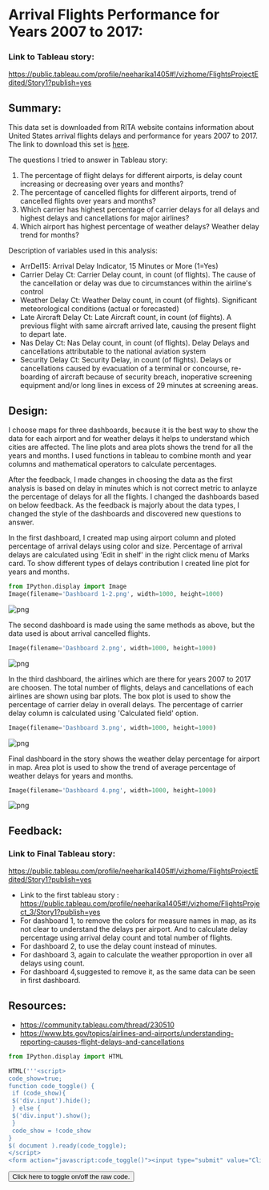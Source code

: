 
# Arrival Flights Performance for Years 2007 to 2017:

### Link to Tableau story:

https://public.tableau.com/profile/neeharika1405#!/vizhome/FlightsProjectEdited/Story1?publish=yes

## Summary:

This data set is downloaded from RITA website contains information about United States arrival flights delays and performance for years 2007 to 2017. The link to download this set is [here](https://www.transtats.bts.gov/OT_Delay/OT_DelayCause1.asp). 

The questions I tried to answer in Tableau story:

1. The percentage of flight delays for different airports, is delay count increasing or decreasing over years and months?
2. The percentage of cancelled flights for different airports, trend of cancelled flights over years and months?
3. Which carrier has highest percentage of carrier delays for all delays and highest delays and cancellations for major airlines?
4. Which airport has highest percentage of weather delays? Weather delay trend for months?

Description of variables used in this analysis:

* ArrDel15: Arrival Delay Indicator, 15 Minutes or More (1=Yes)
* Carrier Delay Ct: Carrier Delay count, in count (of flights). The cause of the cancellation or delay was due to circumstances within the airline's control
* Weather Delay Ct: Weather Delay count, in count (of flights). Significant meteorological conditions (actual or forecasted)
* Late Aircraft Delay Ct: Late Aircraft count, in count (of flights). A previous flight with same aircraft arrived late, causing the present flight to depart late.
* Nas Delay Ct: Nas Delay count, in count (of flights). Delay Delays and cancellations attributable to the national aviation system
* Security Delay Ct: Security Delay, in count (of flights). Delays or cancellations caused by evacuation of a terminal or concourse, re-boarding of aircraft because of security breach, inoperative screening equipment and/or long lines in excess of 29 minutes at screening areas.

## Design:

I choose maps for three dashboards, because it is the best way to show the data for each airport and for weather delays it helps to understand which cities are affected. The line plots and area plots shows the trend for all the years and months. I used functions in tableau to combine month and year columns and mathematical operators to calculate percentages. 

After the feedback, I made changes in choosing the data as the first analysis is based on delay in minutes which is not correct metric to anlayze the percentage of delays for all the flights. I changed the dashboards based on below feedback. As the feedback is majorly about the data types, I changed the style of the dashboards and discovered new questions to answer.

In the first dashboard, I created map using airport column and ploted percentage of arrival delays using color and size. Percentage of arrival delays are calculated using 'Edit in shelf' in the right click menu of Marks card. To show different types of delays contribution I created line plot for years and months. 


```python
from IPython.display import Image
Image(filename='Dashboard 1-2.png', width=1000, height=1000)
```




![png](output_1_0.png)



The second dashboard is made using the same methods as above, but the data used is about arrival cancelled flights. 


```python
Image(filename='Dashboard 2.png', width=1000, height=1000)
```




![png](output_3_0.png)



In the third dashboard, the airlines which are there for years 2007 to 2017 are choosen. The total number of flights, delays and cancellations of each airlines are shown using bar plots. The box plot is used to show the percentage of carrier delay in overall delays. The percentage of carrier delay column is calculated using 'Calculated field' option.


```python
Image(filename='Dashboard 3.png', width=1000, height=1000)
```




![png](output_5_0.png)



Final dashboard in the story shows the weather delay percentage for airport in map. Area plot is used to show the trend of average percentage of weather delays for years and months.


```python
Image(filename='Dashboard 4.png', width=1000, height=1000)
```




![png](output_7_0.png)




## Feedback:

### Link to Final Tableau story:

 https://public.tableau.com/profile/neeharika1405#!/vizhome/FlightsProjectEdited/Story1?publish=yes
 
* Link to the first tableau story : https://public.tableau.com/profile/neeharika1405#!/vizhome/FlightsProject_3/Story1?publish=yes
* For dashboard 1, to remove the colors for measure names in map, as its not clear to understand the delays per airport. And to calculate delay percentage using arrival delay count and total number of flights.
* For dashboard 2, to use the delay count instead of minutes. 
* For dashboard 3, again to calculate the weather pproportion in over all delays using count.
* For dashboard 4,suggested to remove it, as the same data can be seen in first dashboard. 

## Resources:

* https://community.tableau.com/thread/230510
* https://www.bts.gov/topics/airlines-and-airports/understanding-reporting-causes-flight-delays-and-cancellations


```python
from IPython.display import HTML

HTML('''<script>
code_show=true; 
function code_toggle() {
 if (code_show){
 $('div.input').hide();
 } else {
 $('div.input').show();
 }
 code_show = !code_show
} 
$( document ).ready(code_toggle);
</script>
<form action="javascript:code_toggle()"><input type="submit" value="Click here to toggle on/off the raw code."></form>''')
```




<script>
code_show=true; 
function code_toggle() {
 if (code_show){
 $('div.input').hide();
 } else {
 $('div.input').show();
 }
 code_show = !code_show
} 
$( document ).ready(code_toggle);
</script>
<form action="javascript:code_toggle()"><input type="submit" value="Click here to toggle on/off the raw code."></form>


